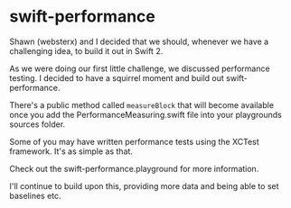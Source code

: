 # swift-performance
Shawn (websterx) and I decided that we should, whenever we have a challenging idea, to build it out in Swift 2.

As we were doing our first little challenge, we discussed performance testing. I decided to have a squirrel moment and build out swift-performance.

There's a public method called `measureBlock` that will become available once you add the PerformanceMeasuring.swift file into your playgrounds sources folder.

Some of you may have written performance tests using the XCTest framework. It's as simple as that.

Check out the swift-performance.playground for more information.

I'll continue to build upon this, providing more data and being able to set baselines etc.
